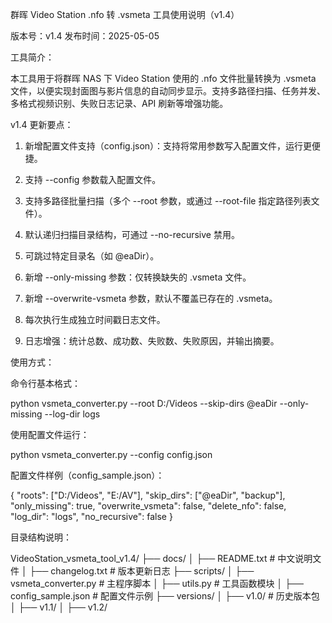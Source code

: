 群晖 Video Station .nfo 转 .vsmeta 工具使用说明（v1.4）

版本号：v1.4 发布时间：2025-05-05

工具简介：

本工具用于将群晖 NAS 下 Video Station 使用的 .nfo 文件批量转换为 .vsmeta 文件，以便实现封面图与影片信息的自动同步显示。支持多路径扫描、任务并发、多格式视频识别、失败日志记录、API 刷新等增强功能。

v1.4 更新要点：

1. 新增配置文件支持（config.json）：支持将常用参数写入配置文件，运行更便捷。


2. 支持 --config 参数载入配置文件。


3. 支持多路径批量扫描（多个 --root 参数，或通过 --root-file 指定路径列表文件）。


4. 默认递归扫描目录结构，可通过 --no-recursive 禁用。


5. 可跳过特定目录名（如 @eaDir）。


6. 新增 --only-missing 参数：仅转换缺失的 .vsmeta 文件。


7. 新增 --overwrite-vsmeta 参数，默认不覆盖已存在的 .vsmeta。


8. 每次执行生成独立时间戳日志文件。


9. 日志增强：统计总数、成功数、失败数、失败原因，并输出摘要。



使用方式：

命令行基本格式：

python vsmeta_converter.py --root D:/Videos --skip-dirs @eaDir --only-missing --log-dir logs

使用配置文件运行：

python vsmeta_converter.py --config config.json

配置文件样例（config_sample.json）：

{
  "roots": ["D:/Videos", "E:/AV"],
  "skip_dirs": ["@eaDir", "backup"],
  "only_missing": true,
  "overwrite_vsmeta": false,
  "delete_nfo": false,
  "log_dir": "logs",
  "no_recursive": false
}

目录结构说明：

VideoStation_vsmeta_tool_v1.4/
├── docs/
│   ├── README.txt           # 中文说明文件
│   ├── changelog.txt        # 版本更新日志
├── scripts/
│   ├── vsmeta_converter.py  # 主程序脚本
│   ├── utils.py             # 工具函数模块
│   ├── config_sample.json   # 配置文件示例
├── versions/
│   ├── v1.0/                # 历史版本包
│   ├── v1.1/
│   ├── v1.2/

